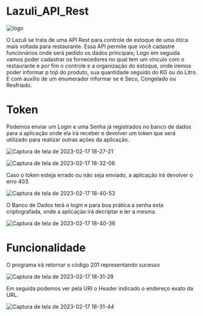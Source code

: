 # Lazuli_API_Rest

![logo](https://user-images.githubusercontent.com/96485637/219801840-976c87dd-093e-43db-9af0-ad27916af748.png)

O Lazuli se trata de uma API Rest para controle de estoque de uma ótica mais voltada para restaurante.
Essa API permite que você cadastre funcionários onde será pedido os dados principais; Logo em seguida vamos poder cadastrar 
os fornecedores no qual tem um vínculo com o restaurante e por fim o controle e a organização do estoque,
onde iremos poder informar p toṕ do produto, sua quantidade seguido do KG ou do Litro. E com auxílio de um enumerador 
informar se é Seco, Congelado ou Resfriado.

# Token

Podemos enviar um Login e uma Senha já registrados no banco de dados para a aplicação
onde ela irá receber e devolver um token que será utilizado para realizar outras ações da 
aplicação. 

![Captura de tela de 2023-02-17 18-27-21](https://user-images.githubusercontent.com/96485637/219803305-b2d749d3-7504-4a87-8792-2f6d1a36b3a3.png)

![Captura de tela de 2023-02-17 18-32-06](https://user-images.githubusercontent.com/96485637/219803653-c231a00f-abf5-4a95-8df6-ccdb62114de0.png)

Caso o token esteja errado ou não seja enviado, a aplicação irá devolver o erro 403.

![Captura de tela de 2023-02-17 18-40-53](https://user-images.githubusercontent.com/96485637/219803979-ae006896-95b4-469e-a17d-6126e00ba19b.png)


O Banco de Dados terá o login e para boa prática a senha esta criptografada, onde a aplicação irá decriptar e ler 
a mesma.

![Captura de tela de 2023-02-17 18-40-36](https://user-images.githubusercontent.com/96485637/219803480-8aba8378-6387-41b8-9628-6cfcfb9297b7.png)

# Funcionalidade

O programa irá retornar o código 201 representando sucesso 

![Captura de tela de 2023-02-17 18-31-28](https://user-images.githubusercontent.com/96485637/219804117-dbc4578b-955f-4ee7-8d48-28db97ed4979.png)


Em seguida podemos ver pela URI o Header indicado o endereço exato da URL.

![Captura de tela de 2023-02-17 18-31-44](https://user-images.githubusercontent.com/96485637/219804260-947694e8-37bd-4cc1-98c7-a52804e43094.png)



